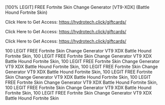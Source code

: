 [100% LEGIT] FREE Fortnite Skin Change Generator [VT9-XDX] (Battle Hound Fortnite Skin)

Click Here to Get Access: https://hydrotech.click/giftcards/

Click Here to Get Access: https://hydrotech.click/giftcards/

Click Here to Get Access: https://hydrotech.click/giftcards/

 100 LEGIT FREE Fortnite Skin Change Generator VT9 XDX Battle Hound Fortnite Skin, 100 LEGIT FREE Fortnite Skin Change Generator VT9 XDX Battle Hound Fortnite Skin, 100 LEGIT FREE Fortnite Skin Change Generator VT9 XDX Battle Hound Fortnite Skin, 100 LEGIT FREE Fortnite Skin Change Generator VT9 XDX Battle Hound Fortnite Skin, 100 LEGIT FREE Fortnite Skin Change Generator VT9 XDX Battle Hound Fortnite Skin, 100 LEGIT FREE Fortnite Skin Change Generator VT9 XDX Battle Hound Fortnite Skin, 100 LEGIT FREE Fortnite Skin Change Generator VT9 XDX Battle Hound Fortnite Skin, 100 LEGIT FREE Fortnite Skin Change Generator VT9 XDX Battle Hound Fortnite Skin
